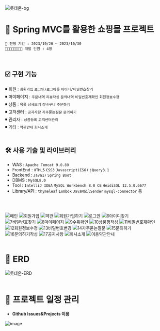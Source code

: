 ![롯데온-bg](https://github.com/oink24/LotteON/assets/136422103/54760429-de94-4cd6-8164-50517c0b74aa)
# 📌 Spring MVC를 활용한 쇼핑몰 프로젝트

    📆 진행 기간 : 2023/10/26 ~ 2023/10/30
    👨🏻‍👩🏻‍👧🏻‍👧🏻 개발 인원 : 4명
<br/>

## ☑️ 구현 기능
◾ 회원 : `회원가입` `로그인/로그아웃` `아이디/비밀번호찾기`  
◾ 마이페이지 : `주문내역` `리뷰작성` `문의내역` `비밀번호재확인` `회원정보수정`  
◾ 상품 : `목록` `상세보기` `장바구니` `주문하기`  
◾ 고객센터 : `공지사항` `자주묻는질문` `문의하기`  
◾ 관리자 : `상품등록` `고객센터관리`  
◾ 기타 : `약관안내` `회사소개`
<br/>
<br/>

## 🛠️ 사용 기술 및 라이브러리
- WAS : `Apache Tomcat 9.0.80`
- FrontEnd : `HTML5` `CSS3` `Javascript(ES6)` `jQuery3.1`
- Backend : `Java17` `Spring Boot`
- DBMS : `MySQL8.0`
- Tool : `IntelliJ IDEA` `MySQL Workbench 8.0 CE` `HeidiSQL 12.5.0.6677`
- Library/API : `thymeleaf` `Lombok` `JavaMailSender` `mysql-connector` 등
<br/>
<br/>

![메인](https://github.com/oink24/LotteON/assets/136422103/24264480-beb1-40eb-bd40-4e5db164fcca)
![회원가입](https://github.com/oink24/LotteON/assets/136422103/59c5e347-e528-4b21-9b21-0ad3fb24288c)
![약관](https://github.com/oink24/LotteON/assets/136422103/48a124ca-2037-47b8-97a5-ab4cf97026f1)
![회원가입하기](https://github.com/oink24/LotteON/assets/136422103/4a342730-c13a-468f-8a34-8ceaea7a57d9)
![로그인](https://github.com/oink24/LotteON/assets/136422103/dfaa5705-f92c-4a14-bdda-26e5a91d5713)
![6아이디찾기](https://github.com/oink24/LotteON/assets/136422103/9913ed03-8993-4d28-8d52-fb7fc8a08c86)
![7비밀번호찾기](https://github.com/oink24/LotteON/assets/136422103/59447144-1928-4bcd-9a34-430c74068ddb)
![8마이페이지](https://github.com/oink24/LotteON/assets/136422103/fcde10c0-b067-4fb2-852c-67c4a0bf39d4)
![9수취확인](https://github.com/oink24/LotteON/assets/136422103/5d1ef752-b32d-40f1-bb0e-e00c78179652)
![10상품평작성](https://github.com/oink24/LotteON/assets/136422103/dba9f3b8-f09f-417a-b1e0-5396a3c0f964)
![11비밀번호재확인](https://github.com/oink24/LotteON/assets/136422103/b9899d60-c011-4010-9d05-8aa53b259905)
![12회원정보수정](https://github.com/oink24/LotteON/assets/136422103/9ddbcf42-25f8-4994-af1e-8170898c5598)
![13비밀번호변경](https://github.com/oink24/LotteON/assets/136422103/95998cea-5304-4fc1-8126-b48ce8944c33)
![14자주묻는질문](https://github.com/oink24/LotteON/assets/136422103/a372d935-9937-45b2-a0b8-e6358c14e3de)
![15문의하기](https://github.com/oink24/LotteON/assets/136422103/08c70d22-719e-466d-9a9d-d1465a120167)
![16문의하기작성](https://github.com/oink24/LotteON/assets/136422103/ec2606ab-10f5-4dab-be62-26971000997c)
![17공지사항](https://github.com/oink24/LotteON/assets/136422103/a9a0a587-0e6c-48e8-919a-290766c06d1d)
![회사소개](https://github.com/oink24/LotteON/assets/136422103/41b28a78-c898-4264-a374-beb1f48ba2a0)
![이용약관안내](https://github.com/oink24/LotteON/assets/136422103/13016239-559b-4265-858a-64d5280cfa6c)
<br/>
<br/>

# 📶 ERD
![롯데온-ERD](https://github.com/oink24/LotteON/assets/136422103/7a6b7b97-d1b9-465e-94b7-e81e2ccf09b4)
<br/>
<br/>

# 📆 프로젝트 일정 관리
- **Github Issues&Projects 이용**

![image](https://github.com/oink24/LotteON/assets/136422103/70eb6a9e-1b09-41f1-995a-ab8a43eadd85)
